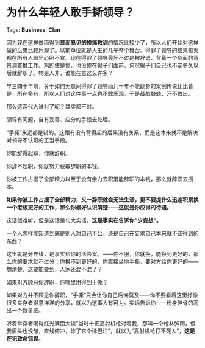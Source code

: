 # 为什么年轻人敢手撕领导？

Tags: **Business**, **Clan**

因为现在这样做而得到**显而易见的惨痛教训**的情况比较少了，所以人们开始对这样做的后果比较乐观了。以前单位就是人生的几乎整个舞台。得罪了领导的结果每天都在所有人眼里心照不宣。现在得罪了领导最坏不过是被辞退、背着一个负面的背景调查换工作。鸡即使是惨，也没惨在猴子们面前。何况猴子们自己也不定多久以后就辞职了。物是人非，谁能在意这么许多？

早三四十年前，关于如何无意间得罪了领导而几十年不能翻身的案例传说比比皆是，所在多有，所以人们对这件事一点也不敢乐观。于是战战兢兢，汗不敢出。

那么这两代人谁对了呢？其实都不对。

领导有问题，自有妥善、应分的手段去处理。

“手撕”永远都是错的。这跟有没有背得起的后果没有关系，而是这本来就不是解决对领导不认可的正当手段。

你能辞得起职，你就辞职。

你辞不起职，你就努力获取辞职的本钱。

你被工作占据了全部精力以至于没有余力去积累能辞职的本钱，那么就辞职去攒本。

**如果你被工作占据了全部精力，又一辞职就会无法生活，更不要提什么迅速积累换一个老板更好的工作，那么你最好认识清楚——这就是你应得的待遇。**

这话很难听，但是这话是句大实话。**这是事实在告诉你“少妄想”。**

一个人怎样能知道到底是别人对自己不公，还是自己在妄求自己本来就不该得到的东西？

这里就是分界线，是事实给你的活答案。——你不服，你就换，能换到更好的，那么你的要求就不过分；你换不到更好的，你直接坐地手撕，要对方给你更好的——想清楚，这要能要到，人家还混不混了？

如果对方顾忌你辞职，你哪里用得到手撕？

如果对方并不顾忌你辞职，“手撕”只会让你自己后悔莫及——你不要看着这里好像很多幸存者得意洋洋的分享，就以为这事大有可为。实话告诉你——粉身碎骨的高出一个数量级。

听着幸存者喝得红光满面大谈“当时十把高射机枪对着我，那叫一个枪林弹雨，但我眉头也没皱，直线俯冲，炸了它个稀巴烂”，就以为“高射机枪打不死人”，**这是在犯致命错误**。



